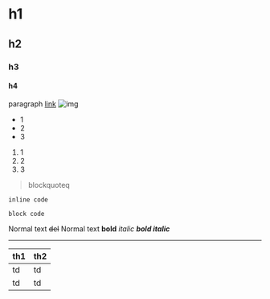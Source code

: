 # h1

## h2

### h3

#### h4

paragraph [link](https://github.com) ![img](https://avatars2.githubusercontent.com/u/4057432?s=400&v=4)

- 1
- 2
- 3

1. 1
2. 2
3. 3

> blockquoteq

`inline code`

```
block code
```

Normal text ~~del~~ Normal text **bold** *italic* ***bold italic***

---

|th1|th2|
|:--- |:--- |
|td|td|
|td|td|